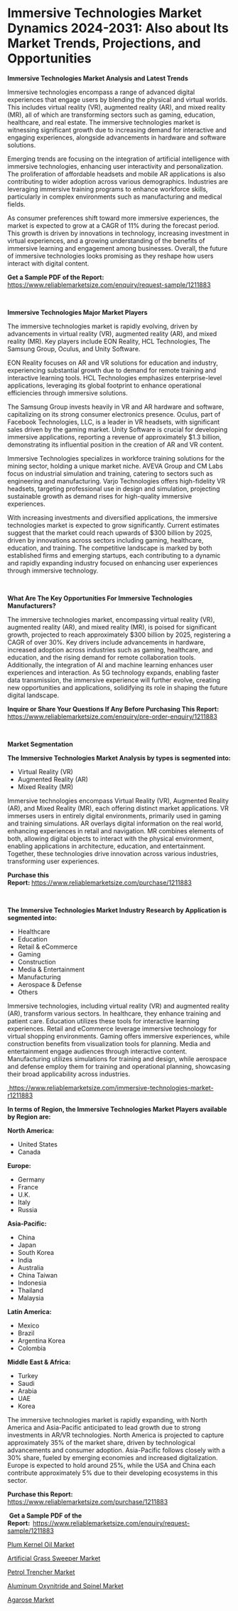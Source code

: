 <p><h1>Immersive Technologies Market Dynamics 2024-2031: Also about Its Market Trends, Projections, and Opportunities</h1></p><p><strong>Immersive Technologies Market Analysis and Latest Trends</strong></p>
<p><p>Immersive technologies encompass a range of advanced digital experiences that engage users by blending the physical and virtual worlds. This includes virtual reality (VR), augmented reality (AR), and mixed reality (MR), all of which are transforming sectors such as gaming, education, healthcare, and real estate. The immersive technologies market is witnessing significant growth due to increasing demand for interactive and engaging experiences, alongside advancements in hardware and software solutions.</p><p>Emerging trends are focusing on the integration of artificial intelligence with immersive technologies, enhancing user interactivity and personalization. The proliferation of affordable headsets and mobile AR applications is also contributing to wider adoption across various demographics. Industries are leveraging immersive training programs to enhance workforce skills, particularly in complex environments such as manufacturing and medical fields. </p><p>As consumer preferences shift toward more immersive experiences, the market is expected to grow at a CAGR of 11% during the forecast period. This growth is driven by innovations in technology, increasing investment in virtual experiences, and a growing understanding of the benefits of immersive learning and engagement among businesses. Overall, the future of immersive technologies looks promising as they reshape how users interact with digital content.</p></p>
<p><strong>Get a Sample PDF of the Report:&nbsp;</strong> <a href="https://www.reliablemarketsize.com/enquiry/request-sample/1211883?utm_campaign=1170&utm_medium=2&utm_source=Github&utm_content=ia&utm_term=18102024&utm_id=immersive-technologies">https://www.reliablemarketsize.com/enquiry/request-sample/1211883</a></p>
<p>&nbsp;</p>
<p><strong>Immersive Technologies Major Market Players</strong></p>
<p><p>The immersive technologies market is rapidly evolving, driven by advancements in virtual reality (VR), augmented reality (AR), and mixed reality (MR). Key players include EON Reality, HCL Technologies, The Samsung Group, Oculus, and Unity Software.</p><p>EON Reality focuses on AR and VR solutions for education and industry, experiencing substantial growth due to demand for remote training and interactive learning tools. HCL Technologies emphasizes enterprise-level applications, leveraging its global footprint to enhance operational efficiencies through immersive solutions.</p><p>The Samsung Group invests heavily in VR and AR hardware and software, capitalizing on its strong consumer electronics presence. Oculus, part of Facebook Technologies, LLC, is a leader in VR headsets, with significant sales driven by the gaming market. Unity Software is crucial for developing immersive applications, reporting a revenue of approximately $1.3 billion, demonstrating its influential position in the creation of AR and VR content.</p><p>Immersive Technologies specializes in workforce training solutions for the mining sector, holding a unique market niche. AVEVA Group and CM Labs focus on industrial simulation and training, catering to sectors such as engineering and manufacturing. Varjo Technologies offers high-fidelity VR headsets, targeting professional use in design and simulation, projecting sustainable growth as demand rises for high-quality immersive experiences.</p><p>With increasing investments and diversified applications, the immersive technologies market is expected to grow significantly. Current estimates suggest that the market could reach upwards of $300 billion by 2025, driven by innovations across sectors including gaming, healthcare, education, and training. The competitive landscape is marked by both established firms and emerging startups, each contributing to a dynamic and rapidly expanding industry focused on enhancing user experiences through immersive technology.</p></p>
<p>&nbsp;</p>
<p><strong>What Are The Key Opportunities For Immersive Technologies Manufacturers?</strong></p>
<p><p>The immersive technologies market, encompassing virtual reality (VR), augmented reality (AR), and mixed reality (MR), is poised for significant growth, projected to reach approximately $300 billion by 2025, registering a CAGR of over 30%. Key drivers include advancements in hardware, increased adoption across industries such as gaming, healthcare, and education, and the rising demand for remote collaboration tools. Additionally, the integration of AI and machine learning enhances user experiences and interaction. As 5G technology expands, enabling faster data transmission, the immersive experience will further evolve, creating new opportunities and applications, solidifying its role in shaping the future digital landscape.</p></p>
<p><strong>Inquire or Share Your Questions If Any Before Purchasing This Report:</strong> <a href="https://www.reliablemarketsize.com/enquiry/pre-order-enquiry/1211883?utm_campaign=1170&utm_medium=2&utm_source=Github&utm_content=ia&utm_term=18102024&utm_id=immersive-technologies">https://www.reliablemarketsize.com/enquiry/pre-order-enquiry/1211883</a></p>
<p>&nbsp;</p>
<p><strong>Market Segmentation</strong></p>
<p><strong>The Immersive Technologies Market Analysis by types is segmented into:</strong></p>
<p><ul><li>Virtual Reality (VR)</li><li>Augmented Reality (AR)</li><li>Mixed Reality (MR)</li></ul></p>
<p><p>Immersive technologies encompass Virtual Reality (VR), Augmented Reality (AR), and Mixed Reality (MR), each offering distinct market applications. VR immerses users in entirely digital environments, primarily used in gaming and training simulations. AR overlays digital information on the real world, enhancing experiences in retail and navigation. MR combines elements of both, allowing digital objects to interact with the physical environment, enabling applications in architecture, education, and entertainment. Together, these technologies drive innovation across various industries, transforming user experiences.</p></p>
<p><strong>Purchase this Report:&nbsp;</strong><a href="https://www.reliablemarketsize.com/purchase/1211883?utm_campaign=1170&utm_medium=2&utm_source=Github&utm_content=ia&utm_term=18102024&utm_id=immersive-technologies">https://www.reliablemarketsize.com/purchase/1211883</a></p>
<p>&nbsp;</p>
<p><strong>The Immersive Technologies Market Industry Research by Application is segmented into:</strong></p>
<p><ul><li>Healthcare</li><li>Education</li><li>Retail & eCommerce</li><li>Gaming</li><li>Construction</li><li>Media & Entertainment</li><li>Manufacturing</li><li>Aerospace & Defense</li><li>Others</li></ul></p>
<p><p>Immersive technologies, including virtual reality (VR) and augmented reality (AR), transform various sectors. In healthcare, they enhance training and patient care. Education utilizes these tools for interactive learning experiences. Retail and eCommerce leverage immersive technology for virtual shopping environments. Gaming offers immersive experiences, while construction benefits from visualization tools for planning. Media and entertainment engage audiences through interactive content. Manufacturing utilizes simulations for training and design, while aerospace and defense employ them for training and operational planning, showcasing their broad applicability across industries.</p></p>
<p><a href="https://www.reliablemarketsize.com/immersive-technologies-market-r1211883?utm_campaign=1170&utm_medium=2&utm_source=Github&utm_content=ia&utm_term=18102024&utm_id=immersive-technologies">&nbsp;https://www.reliablemarketsize.com/immersive-technologies-market-r1211883</a></p>
<p><strong>In terms of Region, the Immersive Technologies Market Players available by Region are:</strong></p>
<p>
    <p> <strong> North America: </strong>
        <ul>
            <li>United States</li>
            <li>Canada</li>
        </ul>
        </p> 
    <p> <strong> Europe: </strong>
        <ul>
            <li>Germany</li>
            <li>France</li>
            <li>U.K.</li>
            <li>Italy</li>
            <li>Russia</li>
        </ul>
        </p> 
    <p> <strong> Asia-Pacific: </strong>
        <ul>
            <li>China</li>
            <li>Japan</li>
            <li>South Korea</li>
            <li>India</li>
            <li>Australia</li>
            <li>China Taiwan</li>
            <li>Indonesia</li>
            <li>Thailand</li>
            <li>Malaysia</li>
        </ul>
        </p> 
    <p> <strong> Latin America: </strong>
        <ul>
            <li>Mexico</li>
            <li>Brazil</li>
            <li>Argentina Korea</li>
            <li>Colombia</li>
        </ul>
        </p> 
    <p> <strong> Middle East & Africa: </strong>
        <ul>
            <li>Turkey</li>
            <li>Saudi</li>
            <li>Arabia</li>
            <li>UAE</li>
            <li>Korea</li>
        </ul>
    </p>
    </p>
<p><p>The immersive technologies market is rapidly expanding, with North America and Asia-Pacific anticipated to lead growth due to strong investments in AR/VR technologies. North America is projected to capture approximately 35% of the market share, driven by technological advancements and consumer adoption. Asia-Pacific follows closely with a 30% share, fueled by emerging economies and increased digitalization. Europe is expected to hold around 25%, while the USA and China each contribute approximately 5% due to their developing ecosystems in this sector.</p></p>
<p><strong>Purchase this Report: </strong><a href="https://www.reliablemarketsize.com/purchase/1211883?utm_campaign=1170&utm_medium=2&utm_source=Github&utm_content=ia&utm_term=18102024&utm_id=immersive-technologies">https://www.reliablemarketsize.com/purchase/1211883</a></p>
<p>&nbsp;<strong>Get a Sample PDF of the Report:&nbsp;&nbsp;</strong><a href="https://www.reliablemarketsize.com/enquiry/request-sample/1211883?utm_campaign=1170&utm_medium=2&utm_source=Github&utm_content=ia&utm_term=18102024&utm_id=immersive-technologies">https://www.reliablemarketsize.com/enquiry/request-sample/1211883</a></p>
<p><strong></strong></p>
<p><p><a href="https://www.linkedin.com/pulse/plum-kernel-oil-market-evolution-regional-adaptations-innovation-rfohe?utm_campaign=1170&utm_medium=2&utm_source=Github&utm_content=ia&utm_term=18102024&utm_id=immersive-technologies">Plum Kernel Oil Market</a></p><p><a href="https://issuu.com/reportprime-2/docs/artificial-grass-sweeper-market-siz_d1bb0137710429?utm_campaign=1170&utm_medium=2&utm_source=Github&utm_content=ia&utm_term=18102024&utm_id=immersive-technologies">Artificial Grass Sweeper Market</a></p><p><a href="https://issuu.com/reportprime-2/docs/petrol-trencher-market-size-2030.pp_6d2842668339b1?utm_campaign=1170&utm_medium=2&utm_source=Github&utm_content=ia&utm_term=18102024&utm_id=immersive-technologies">Petrol Trencher Market</a></p><p><a href="https://github.com/sofayahoo2023/Market-Research-Report-List-6/blob/main/aluminum-oxynitride-and-spinel-market.md?utm_campaign=1170&utm_medium=2&utm_source=Github&utm_content=ia&utm_term=18102024&utm_id=immersive-technologies">Aluminum Oxynitride and Spinel Market</a></p><p><a href="https://www.linkedin.com/pulse/pulse-agarose-rhythms-change-market-resonance-2024-2031-6dq3e?utm_campaign=1170&utm_medium=2&utm_source=Github&utm_content=ia&utm_term=18102024&utm_id=immersive-technologies">Agarose Market</a></p></p>